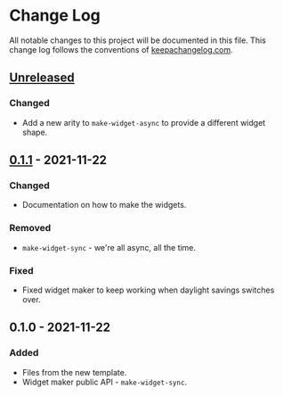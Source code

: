 # Change Log
All notable changes to this project will be documented in this file. This change log follows the conventions of [keepachangelog.com](http://keepachangelog.com/).

## [Unreleased]
### Changed
- Add a new arity to `make-widget-async` to provide a different widget shape.

## [0.1.1] - 2021-11-22
### Changed
- Documentation on how to make the widgets.

### Removed
- `make-widget-sync` - we're all async, all the time.

### Fixed
- Fixed widget maker to keep working when daylight savings switches over.

## 0.1.0 - 2021-11-22
### Added
- Files from the new template.
- Widget maker public API - `make-widget-sync`.

[Unreleased]: https://github.com/your-name/desafio01/compare/0.1.1...HEAD
[0.1.1]: https://github.com/your-name/desafio01/compare/0.1.0...0.1.1
